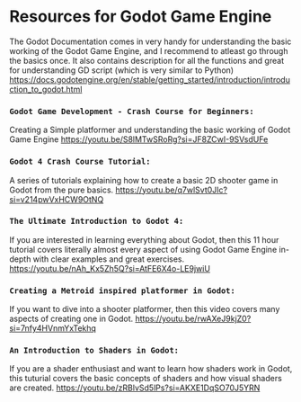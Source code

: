 
# Resources for Godot Game Engine

The Godot Documentation comes in very handy for understanding the basic working of the Godot Game Engine, and I recommend to atleast go through the basics once. It also contains description for all the functions and great for understanding GD script (which is very similar to Python) https://docs.godotengine.org/en/stable/getting_started/introduction/introduction_to_godot.html

### `Godot Game Development - Crash Course for Beginners:` 
Creating a Simple platformer and understanding the basic working of Godot Game Engine
https://youtu.be/S8lMTwSRoRg?si=JF8ZCwI-9SVsdUFe

### `Godot 4 Crash Course Tutorial:`
A series of tutorials explaining how to create a basic 2D shooter game in Godot from the pure basics. https://youtu.be/q7wlSvt0JIc?si=v214pwVxHCW9OtNQ


### `The Ultimate Introduction to Godot 4: `
If you are interested in learning everything about Godot, then this 11 hour tutorial covers literally almost every aspect of using Godot Game Engine in-depth with clear examples and great exercises.
https://youtu.be/nAh_Kx5Zh5Q?si=AtFE6X4o-LE9jwiU

### `Creating a Metroid inspired platformer in Godot:`
If you want to dive into a shooter platformer, then this video covers many aspects of creating one in Godot.
https://youtu.be/rwAXeJ9kjZ0?si=7nfy4HVnmYxTekhq

### `An Introduction to Shaders in Godot:`
If you are a shader enthusiast and want to learn how shaders work in Godot, this tuturial covers the basic concepts of shaders and how visual shaders are created.
https://youtu.be/zRBlvSd5lPs?si=AKXE1DqSO70J5YRN
